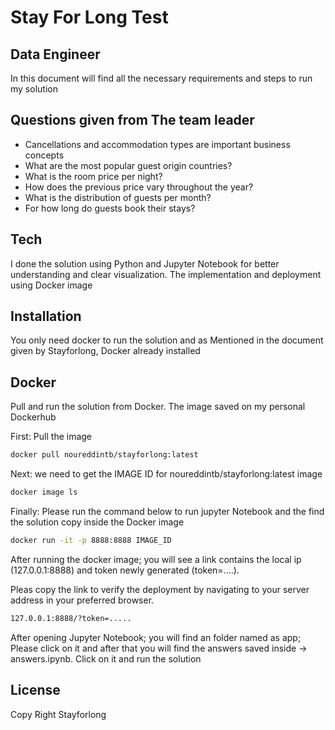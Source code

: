 # Stay For Long Test
## Data Engineer

In this document will find all the necessary requirements and steps to run my solution

## Questions given from The team leader

- Cancellations and accommodation types are important business concepts
- What are the most popular guest origin countries?
- What is the room price per night?
- How does the previous price vary throughout the year?
- What is the distribution of guests per month?
- For how long do guests book their stays?


## Tech
I done the solution using Python and Jupyter Notebook for better understanding and clear visualization. The implementation and deployment using Docker image


## Installation
You only need docker to run the solution and as Mentioned in the document given by Stayforlong, Docker already installed



## Docker
Pull and run the solution from Docker. The image saved on my personal Dockerhub 

First: Pull the image
```sh
docker pull noureddintb/stayforlong:latest
```
Next: we need to get the IMAGE ID for noureddintb/stayforlong:latest image
```sh
docker image ls
```
Finally: Please run the command below to run jupyter Notebook and the find the solution copy inside the Docker image
```sh
docker run -it -p 8888:8888 IMAGE_ID
```
After running the docker image; you will see a link contains the local ip (127.0.0.1:8888) and token newly generated (token=....). 

Pleas copy the link to verify the deployment by navigating to your server address in
your preferred browser.

```sh
127.0.0.1:8888/?token=.....
```
After opening Jupyter Notebook; you will find an folder named as app; Please click on it and after that you will find the answers saved inside ->   answers.ipynb. 
Click on it and run the solution

## License

Copy Right Stayforlong 

  
